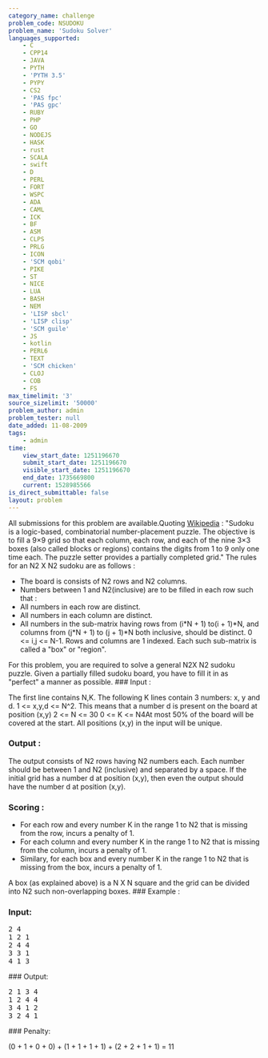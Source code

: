 ```yaml
---
category_name: challenge
problem_code: NSUDOKU
problem_name: 'Sudoku Solver'
languages_supported:
    - C
    - CPP14
    - JAVA
    - PYTH
    - 'PYTH 3.5'
    - PYPY
    - CS2
    - 'PAS fpc'
    - 'PAS gpc'
    - RUBY
    - PHP
    - GO
    - NODEJS
    - HASK
    - rust
    - SCALA
    - swift
    - D
    - PERL
    - FORT
    - WSPC
    - ADA
    - CAML
    - ICK
    - BF
    - ASM
    - CLPS
    - PRLG
    - ICON
    - 'SCM qobi'
    - PIKE
    - ST
    - NICE
    - LUA
    - BASH
    - NEM
    - 'LISP sbcl'
    - 'LISP clisp'
    - 'SCM guile'
    - JS
    - kotlin
    - PERL6
    - TEXT
    - 'SCM chicken'
    - CLOJ
    - COB
    - FS
max_timelimit: '3'
source_sizelimit: '50000'
problem_author: admin
problem_tester: null
date_added: 11-08-2009
tags:
    - admin
time:
    view_start_date: 1251196670
    submit_start_date: 1251196670
    visible_start_date: 1251196670
    end_date: 1735669800
    current: 1528985566
is_direct_submittable: false
layout: problem
---
```

All submissions for this problem are available.Quoting [Wikipedia](http://en.wikipedia.org/wiki/Sudoku) : "Sudoku is a logic-based, combinatorial number-placement puzzle. The objective is to fill a 9×9 grid so that each column, each row, and each of the nine 3×3 boxes (also called blocks or regions) contains the digits from 1 to 9 only one time each. The puzzle setter provides a partially completed grid." The rules for an N2 X N2 sudoku are as follows :

- The board is consists of N2 rows and N2 columns.
- Numbers between 1 and N2(inclusive) are to be filled in each row such that :
- All numbers in each row are distinct.
- All numbers in each column are distinct.
- All numbers in the sub-matrix having rows from (i\*N + 1) to(i + 1)\*N, and columns from (j\*N + 1) to (j + 1)\*N both inclusive, should be distinct. 0 <= i,j <= N-1. Rows and columns are 1 indexed. Each such sub-matrix is called a "box" or "region".


For this problem, you are required to solve a general N2X N2 sudoku puzzle. Given a partially filled sudoku board, you have to fill it in as "perfect" a manner as possible. ### Input : 

The first line contains N,K. The following K lines contain 3 numbers: x, y and d. 1 <= x,y,d <= N^2. This means that a number d is present on the board at position (x,y) 2 <= N <= 30 0 <= K <= N4At most 50% of the board will be covered at the start. All positions (x,y) in the input will be unique.

### Output :

The output consists of N2 rows having N2 numbers each. Each number should be between 1 and N2 (inclusive) and separated by a space. If the initial grid has a number d at position (x,y), then even the output should have the number d at position (x,y).

### Scoring :

- For each row and every number K in the range 1 to N2 that is missing from the row, incurs a penalty of 1.
- For each column and every number K in the range 1 to N2 that is missing from the column, incurs a penalty of 1.
- Similary, for each box and every number K in the range 1 to N2 that is missing from the box, incurs a penalty of 1.

A box (as explained above) is a N X N square and the grid can be divided into N2 such non-overlapping boxes. ### Example :

### Input:

<pre>
2 4
1 2 1
2 4 4
3 3 1
4 1 3
</pre>### Output:

<pre>
2 1 3 4
1 2 4 4
3 4 1 2
3 2 4 1
</pre>### Penalty:

 (0 + 1 + 0 + 0) + (1 + 1 + 1 + 1) + (2 + 2 + 1 + 1) = 11
